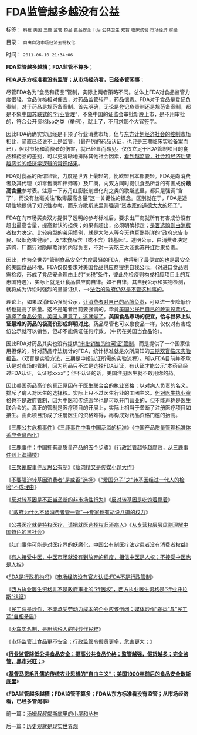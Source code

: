 # FDA监管越多越没有公益

标签： `科技` `美国` `三鹿` `监管` `药品` `食品安全` `fda` `公共卫生` `双盲` `临床试验` `市场经济` `财经` 

目录： `自由自治市场经济去特权化`

时间： `2011-06-10 21:34:06`

**FDA监管越多越糟；FDA监管不算多**；

**FDA从东方标准看没有监管；从市场经济看，已经多管闲事**；

尽管FDA名为“食品和药品”管制，实际上两者策略不同。总体上FDA对食品监管力度很轻，食品价格相对便宜，对药品监管较严，药品很贵。FDA对于食品是登记负责制，对于药品是规范备案制。首先明确，无论是登记负责制还是规范备案制，都是不象[中国苏联式的“行业管理](../../../2009/8/2/行政监管无法减少腐败，无法控制特权最大化定律.md)”，不象中国的证监会审批新股上市，是不用审批的，符合公开资格Iso之类（举例），就上了，不用求那个大官签字。

因此FDA确确实实已经是干预了行业消费市场，但与[东方计划经济社会的控制市场](../../../2011/5/24/殖民主义和资本积累，无助于欧洲资本主义.md)相比，简直已经说不上是监管，（最严厉的药品认证，也只是三期临床实验备案而已），但对市场和消费者的伤害，就已经显而易见。仅仅立足于FDA管制项目的食品和药品的差别，可以更清晰地排除其他社会因素，[看到越监管，社会和经济后果越恶劣的经济学逻辑的常识结果](../../../2010/2/28/从专营权层层盘剥理解中国特色的黑社会.md)。

FDA对食品的所谓监管，力度是世界上最轻的，比欧盟日本都要轻。FDA是向消费者及其代理（如零售商和律师等）及厂商，向双方同时提供食品所含的有害成份**最高含量**参考表。注意一下苏丹红膨胀剂塑化剂之类的歇斯底里，都只是强调“含了”，而没有丝毫关注“致毒最高含量”这一关键性的概念。区别就在于，FDA是透明性地提供了知识性参考，而东方歇斯底里则强调“[资本家的道德大大的坏了](../../../2009/11/19/道德的局限性和道德规范的适用范围.md)”。

FDA在向市场买卖双方提供了透明的参考标准后，要求出厂商就所有有害成份没有超出最高含量，提高默认的担保；如果有超出，必须明确标定；[是否选购则由消费者权力决定](../../../2010/5/28/不要强迫转基因消费者是或否选择.md)。比较典型的袭用惯例，就是大陆人等今天也耳熟能详的“政府忠告市民，吸烟危害健康”，及“本食品含（或不含）转基因”。透明公示，由消费者决定选购，厂商只对隐瞒欺诈的内容负责，不对一天吃三大汤匙苏丹红后果负责。

因此，作为全世界“管制食品安全”力度最轻的FDA，也得到了最便宜的也是最安全的美国食品环境。FDA仅仅要求对美国食品供应商提供自我公示，（对进口食品则需检疫，形成了食品安全理由上的“关税”条件，彼此免检疫则构成相应项目上的互惠国待遇），实际上就是让食品供应商自律。如不自律，其自我公示和实物检测，就将成为诉讼时强烈的呈堂证供，——>[法治的政府仍然是不管这种事的](../../../2010/7/29/只有特权才能危害市场经济.md)。

理论上，如果取消FDA强制公示，[让消费者对自已的品牌负责](../../../2008/6/20/放松垄断放松价格管制最终是利好.md)，可以进一步降低价格也提高了质量。这不是笔者目前要强调的。毕竟[美国公民用自已的政策投票权，选择了食品公示，美国人满意了，这就够了](../../../2009/10/30/资本主义和公民主义，和社会特权.md)。**美国食品市场的便宜，恰与世界上认证最难的药品的极高价形成鲜明对比**。药品尽管也可以象食品一样，仅仅对有害成份公示就可以销售，但却不能保证任何疗效。（中药在美国当食品论）。

因此FDA对药品其实也没有提供[“审批销售的许可证”管制](../../../2011/5/18/美国早期不是自由放任的经济,管制对经济的影响等效于税收.md)，而是提供了一个国家信用担保的，针对药品疗法统计的FDA，统计标准就是众所周知的[三期双盲临床实验报告](../../../2009/5/13/中医是理论，西医是检查标准；.md)。（双盲是实验方法，三期是申报认证所需的实验流程）。所以FDA目前并不承认是对市场的管制，因为药品只不过是选择FDA认证，有认证才能公示“本药品经过FDA认证，认证号xxxx”；但不认证的话，美国注册医生就不敢用你的药。

因此美国药品高价的真正原因在于[医生联合会的执业资格](../../../2010/7/23/西方的医生对病人负责，中国的医生对院长负责.md)；以对病人负责的名义，排斥了病人对医生的选择权。实际上只不过医生行业的工团主义。[但对医生执业资格也不是政府管制，](../../../2010/7/23/医疗产业不是市场化就是特权化.md)因为中医和传统医学也是可以开门营业的，但不能声称是医生联合会的。真正的管制是医疗项目的开展上，实际上相当于垄断了注册医疗项目如接生。由此项目形成了注册医生的资格难得，再构成对药品资格门槛的抬高。

《[三鹿公共危机事件](../../../2008/9/20/公共危机和应对例.md)》《[三鹿事件中看中国泛滥的标准](../../../2008/9/16/三鹿事件中看中国泛滥的标准.md)》《[中国产品质量管理标准体系应全盘西化](../../../2008/9/17/中国产品质量管理标准体系应全盘西化.md)》

《[三鹿事件：中国拥有高质量产品的五个步骤](../../../2008/9/18/三鹿事件：中国拥有高质量产品的五个步骤.md)》《[行政监管越多越腐败，从三鹿事件到上海塌楼](../../../2009/6/30/行政监管越多越腐败，从三鹿事件到上海塌楼.md)》

《[三聚氰胺事件反思公有制](../../../2010/2/1/三聚氰胺事件反思公有制.md)》《[瘦肉精又是传媒小题大作](../../../2011/4/1/瘦肉精又是传媒小题大作.md)》

《[不要强迫转基因消费者"是或否"选择](../../../2010/5/28/不要强迫转基因消费者是或否选择.md)》《[“爱国分子”之“转基因经过一代人的检验”不成理由](../../../2010/3/4/“爱国分子”之“转基因经过一代人的检验”不成理由.md)》

《[反对转基因是不正当垄断的非市场性行为](../../../2010/2/12/反对转基因是不正当垄断的非市场性行为.md)》《[反对转基因是吃饱着撑着](../../../2010/2/11/反对转基因是吃饱着撑着.md)》

《[“政府为什么不替消费者管一管”——>专家也有胡说八道的权力](../../../2010/3/5/权威同样有胡说八道的平等权力.md)》

《[公共医疗就是特权医疗，请把就医选择权归还病人](../../../2010/7/12/公共医疗就是特权医疗，请把就医选择权归还病人.md)》《[从专营权层层盘剥理解中国特色的黑社会](../../../2010/2/28/从专营权层层盘剥理解中国特色的黑社会.md)》

《[肛门事件可能是对医疗界的妖魔化，中国公有制医疗法定患者没有消费者权益](../../../2010/8/3/肛门事件很可能是妖魔化“教学事故”.md)》

《[有人接受中医，中医市场就没有到放弃的程度，相信中医是人权；不接受中医也是人权](../../../2010/7/11/癌症未必是魔；中西医都不能“治癌”.md)》

《[FDA是行政机构吗](../../../2010/7/30/FDA是行政机构吗.md)》《[市场经济没有官方认证;FDA不是行政管制](../../../2010/7/30/市场经济没有官方认证;FDA不是行政管制.md)》

《[西方执业医生资格并不是政府审批的“行医权”，西方执业医生资格是“行业托拉斯”认证](../../../2010/7/30/西方执业资格是行业托拉斯认证，而不是行政审批.md)》

《[民工荒是炒作，不能承受劳动力成本的企业应该倒闭；媒体炒作“春运”与“民工荒”自相矛盾](../../../2011/2/22/炒作“春运”与“民工荒”自相矛盾.md)》

《[火车实名制，是用纳税人的钱炒作民粹](../../../2010/2/9/春运涨价，实名制和打黑.md)》

《[市场监管让食品更不安全；行政监管令假货更多，危害更大；](../../../2011/6/9/极度恐慌：监管让食品越来越不安全.md)》

《[**行业监管降低公共食品安全；提高公共食品价格；监管越强，假货越多；完全监管，黑市兴旺；**](../../../2011/6/10/极度恐慌!水，空气，可口可乐……有毒？.md)》

《[**基督马恩毛孔儒的传统农业思想的“自由主义”；美国1900年前后的食品安全歇斯底里**](../../../2011/6/10/汤姆叔叔竭斯底里的小屋和丛林.md)》

《**FDA监管越多越糟；FDA监管不算多**；**FDA从东方标准看没有监管；从市场经济看，已经多管闲事**》



前一篇：[汤姆叔叔竭斯底里的小屋和丛林](../../../2011/6/10/汤姆叔叔竭斯底里的小屋和丛林.md)

后一篇：[历史观就是现实世界观](../../../2011/6/11/历史观就是现实世界观.md)